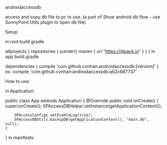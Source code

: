 androidaccessdb

access and copy db file to pc to use. (a part of Show android db flow - use SunnyPoint Utils plugin to open db file)

Setup:

in root build.gradle

allprojects {
    repositories {
        jcenter()
        maven { url "https://jitpack.io" }
    }
}
in app build.gradle

dependencies {
            compile 'com.github.cvnhan:androidaccessdb:[version]'
}
ex: compile 'com.github.cvnhan:androidaccessdb:a62c687737'

How to use:

in Application:

public class App extends Application {
    @Override
    public void onCreate() {
        super.onCreate();
        SPAccessDBHelper.setInstance(getApplicationContext());

        SPAccessConfigs.setEnableLog(true);
        SPAccessDBUtils.backupDB(getApplicationContext(), "main.db", null);
    }
}
in manifests:

<application
        android:name=".App">

</application>
